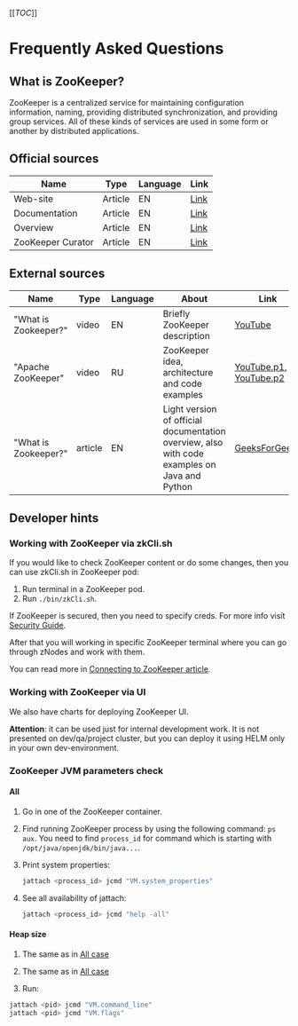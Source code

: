 [[_TOC_]]

# Frequently Asked Questions

## What is ZooKeeper?

ZooKeeper is a centralized service for maintaining configuration information, naming,
providing distributed synchronization, and providing group services.
All of these kinds of services are used in some form or another by distributed applications.

## Official sources

| Name              | Type    | Language | Link                                                                |
|-------------------|---------|----------|---------------------------------------------------------------------|
| Web-site          | Article | EN       | [Link](https://zookeeper.apache.org/)                               |
| Documentation     | Article | EN       | [Link](https://zookeeper.apache.org/doc/current/index.html)         |
| Overview          | Article | EN       | [Link](https://zookeeper.apache.org/doc/current/zookeeperOver.html) |
| ZooKeeper Curator | Article | EN       | [Link](https://curator.apache.org/docs/about)                       |

## External sources

| Name                 | Type    | Language | About                                                                                        | Link                                                                                                                           |
|----------------------|---------|----------|----------------------------------------------------------------------------------------------|--------------------------------------------------------------------------------------------------------------------------------|
| "What is Zookeeper?" | video   | EN       | Briefly ZooKeeper description                                                                | [YouTube](https://youtu.be/AS5a91DOmks?si=uDf3_ZkQbWGUY9cf)                                                                    |
| "Apache ZooKeeper"   | video   | RU       | ZooKeeper idea, architecture and code examples                                               | [YouTube.p1](https://youtu.be/PgTpvzv8xp0?si=T2afqCQOChjRcbwq), [YouTube.p2](https://youtu.be/hYDrkFjznHQ?si=IuDRf5cW04iklx45) |
| "What is Zookeeper?" | article | EN       | Light version of official documentation overview, also with code examples on Java and Python | [GeeksForGeeks](https://www.geeksforgeeks.org/what-is-apache-zookeeper/)                                                       |

## Developer hints

### Working with ZooKeeper via zkCli.sh

If you would like to check ZooKeeper content or do some changes, then you can use zkCli.sh in ZooKeeper pod:

1. Run terminal in a ZooKeeper pod.
2. Run `./bin/zkCli.sh`.

If ZooKeeper is secured, then you need to specify creds. For more info visit [Security Guide](../public/security.md).

After that you will working in specific ZooKeeper terminal where you can go through zNodes and work with them.

You can read more in [Connecting to ZooKeeper article](https://zookeeper.apache.org/doc/current/zookeeperStarted.html#sc_ConnectingToZooKeeper).

### Working with ZooKeeper via UI

We also have charts for deploying ZooKeeper UI.

**Attention**: it can be used just for internal development work.
It is not presented on dev/qa/project cluster, but you can deploy it using HELM only in your own dev-environment.

### ZooKeeper JVM parameters check

#### All

1. Go in one of the ZooKeeper container.

2. Find running ZooKeeper process by using the following command: `ps aux`.
 You need to find `process_id` for command which is starting with `/opt/java/openjdk/bin/java...`.

3. Print system properties:

   ```sh
   jattach <process_id> jcmd "VM.system_properties"
   ```

4. See all availability of jattach:

   ```sh
   jattach <process_id> jcmd "help -all" 
   ```

#### Heap size

1. The same as in [All case](#all)

2. The same as in [All case](#all)

3. Run:

  ```sh
  jattach <pid> jcmd "VM.command_line"
  jattach <pid> jcmd "VM.flags"
  ```
